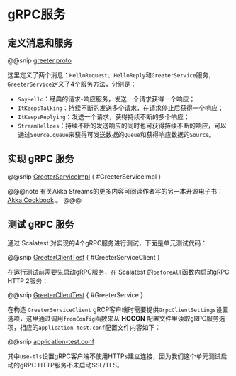 # gRPC服务

## 定义消息和服务

@@snip [greeter.proto](../../../../../grpc/src/main/protobuf/greeter/greeter.proto)

这里定义了两个消息：`HelloRequest`、`HelloReply`和`GreeterService`服务，`GreeterService`定义了4个服务方法，分别是：

- `SayHello`：经典的请求-响应服务，发送一个请求获得一个响应；
- `ItKeepsTalking`：持续不断的发送多个请求，在请求停止后获得一个响应；
- `ItKeepsReplying`：发送一个请求，获得持续不断的多个响应；
- `StreamHelloes`：持续不断的发送响应的同时也可获得持续不断的响应，可以通过`Source.queue`来获得可发送数据的`Queue`和获得响应数据的`Source`。

## 实现 gRPC 服务

@@snip [GreeterServiceImpl](../../../../../grpc/src/main/scala/greeter/GreeterServiceImpl.scala) { #GreeterServiceImpl }

@@@note
有关Akka Streams的更多内容可阅读作者写的另一本开源电子书： [Akka Cookbook](https://yangbajing.gitee.io/akka-cookbook/streams/) 。
@@@

## 测试 gRPC 服务

通过 Scalatest 对实现的4个gRPC服务进行测试，下面是单元测试代码：

@@snip [GreeterClientTest](../../../../../grpc/src/test/scala/greeter/GreeterClientTest.scala) { #GreeterServiceClient }

在运行测试前需要先启动gRPC服务，在 Scalatest 的`beforeAll`函数内启动gRPC HTTP 2服务：

@@snip [GreeterClientTest](../../../../../grpc/src/test/scala/greeter/GreeterClientTest.scala) { #GreeterService }

在构造 `GreeterServiceClient` gRCP客户端时需要提供`GrpcClientSettings`设置选项，这里通过调用`fromConfig`函数来从 **HOCON** 配置文件里读取gRPC服务选项，相应的`application-test.conf`配置文件内容如下：

@@snip [application-test.conf](../../../../../grpc/src/test/resources/application-test.conf)

其中`use-tls`设置gRPC客户端不使用HTTPs建立连接，因为我们这个单元测试启动的gRPC HTTP服务不未启动SSL/TLS。
